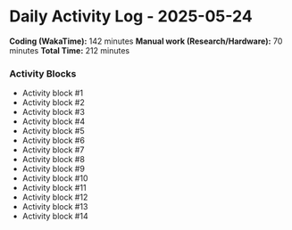 # Daily Activity Log - 2025-05-24

**Coding (WakaTime):** 142 minutes
**Manual work (Research/Hardware):** 70 minutes
**Total Time:** 212 minutes

### Activity Blocks
- Activity block #1
- Activity block #2
- Activity block #3
- Activity block #4
- Activity block #5
- Activity block #6
- Activity block #7
- Activity block #8
- Activity block #9
- Activity block #10
- Activity block #11
- Activity block #12
- Activity block #13
- Activity block #14
